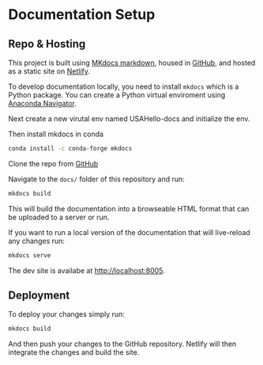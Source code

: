 # Documentation Setup

## Repo & Hosting
This project is built using [MKdocs markdown](https://www.mkdocs.org/getting-started/?#getting-started-with-mkdocs), housed in [GitHub](https://github.com/usahello/usahello-docs), and hosted as a static site on [Netlify](https://app.netlify.com/sites/usahello-docs/overview).

To develop documentation locally, you need to install `mkdocs` which is a Python package. You can create a Python virtual enviroment using [Anaconda Navigator](https://www.anaconda.com/products/distribution).

Next create a new virutal env named USAHello-docs and initialize the env.

Then install mkdocs in conda
```sh
conda install -c conda-forge mkdocs
```

Clone the repo from [GitHub](https://github.com/usahello/usahello-docs)

Navigate to the `docs/` folder of this repository and run:

```sh
mkdocs build
```

This will build the documentation into a browseable HTML format that can be uploaded to a server or run.


If you want to run a local version of the documentation that will live-reload any changes run:
```sh
mkdocs serve
```
The dev site is availabe at [http://localhost:8005](http://localhost:8005).


## Deployment
To deploy your changes simply run:
```sh
mkdocs build
```
And then push your changes to the GitHub repository.
Netlify will then integrate the changes and build the site.

